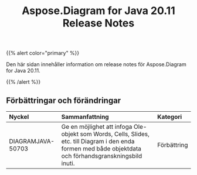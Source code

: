 ﻿---
title: Aspose.Diagram for Java 20.11 Release Notes
type: docs
weight: 9
url: /sv/java/aspose-diagram-for-java-20-11-release-notes/
---
{{% alert color="primary" %}}

Den här sidan innehåller information om release notes för Aspose.Diagram for Java 20.11.

{{% /alert %}}
## **Förbättringar och förändringar**  ##

|**Nyckel**|**Sammanfattning**|**Kategori**|
|:- |:- |:- |
|DIAGRAMJAVA-50703|Ge en möjlighet att infoga Ole-objekt som Words, Cells, Slides, etc. till Diagram i den enda formen med både objektdata och förhandsgranskningsbild inuti.|Förbättring|

